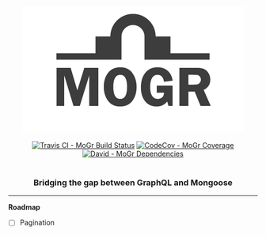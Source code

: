<div align="center">
  <img src="media/mogr.png?raw=true" />
  <br>
  <br>
  <a href="https://travis-ci.org/nicky-lenaers/mogr" title="Travis CI - MoGr Build Status"><img alt="Travis CI - MoGr Build Status" src="https://img.shields.io/travis/nicky-lenaers/mogr/master.svg?style=flat-square"></a>
  <a href="https://codecov.io/gh/nicky-lenaers/mogr" title="CodeCov - MoGr Coverage"><img alt="CodeCov - MoGr Coverage" src="https://img.shields.io/codecov/c/gh/nicky-lenaers/mogr/master.svg?style=flat-square"></a>
  <a href="https://david-dm.org/nicky-lenaers/mogr" title="David - MoGr Dependencies"><img alt="David - MoGr Dependencies" src="https://img.shields.io/david/nicky-lenaers/mogr.svg?style=flat-square"></a>
  <br>
  <br>
  <h3>Bridging the gap between GraphQL and Mongoose</h3>
</div>
<hr>

**Roadmap**
- [ ] Pagination
